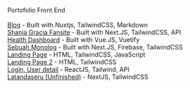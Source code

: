 Portofolio Front End
\
\
[Blog](https://fala.my.id) - Built with Nuxtjs, TailwindCSS, Markdown
\
[Shania Gracia Fansite](https://shaniagracia.vercel.app) - Built with Next.JS, TailwindCSS, API
\
[Health Dashboard](https://maxchat-fe.vercel.app) - Built with Vue.JS, Vuetify
\
[Sebuah Monolog](https://monolog.falasyam.com) - Built with Next.JS, Firebase, TailwindCSS
\
[Landing Page](https://fafifu.vercel.app) - HTML, TailwindCSS, JavaScript
\
[Landing Page 2](https://fafifu.vercel.app/welltenan.html) - HTML, TailwindCSS
\
[Login, User detail](https://github.com/falasyam/V-FE-Test) - ReactJS, Tailwind, API
\
[Latandaseru (Unfinished)](https://latandaserusite.vercel.app/) - NextJS, TailwindCSS
